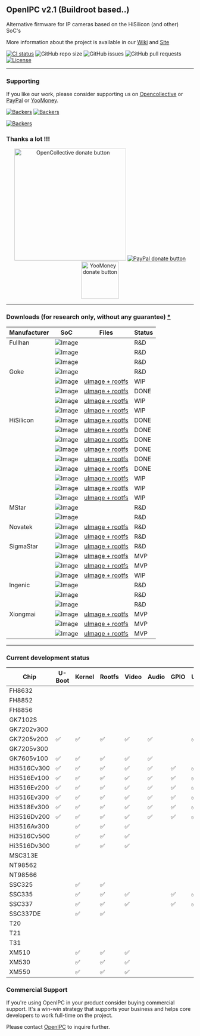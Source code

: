 ## OpenIPC v2.1 (Buildroot based..)

Alternative firmware for IP cameras based on the HiSilicon (and other) SoC's

More information about the project is available in our [Wiki](https://github.com/OpenIPC/openipc-2.1/wiki) and [Site](https://openipc.org)

[![CI status](https://img.shields.io/github/downloads/OpenIPC/openipc-2.1/total.svg)](https://github.com/OpenIPC/openipc-2.1/releases)
![GitHub repo size](https://img.shields.io/github/repo-size/OpenIPC/openipc-2.1)
![GitHub issues](https://img.shields.io/github/issues/OpenIPC/openipc-2.1)
![GitHub pull requests](https://img.shields.io/github/issues-pr/OpenIPC/openipc-2.1)
[![License](https://img.shields.io/github/license/OpenIPC/openipc-2.1)](https://opensource.org/licenses/MIT)

-----

### Supporting

If you like our work, please consider supporting us on [Opencollective](https://opencollective.com/openipc/contribute/backer-14335/checkout) or [PayPal](https://www.paypal.com/donate/?hosted_button_id=C6F7UJLA58MBS) or [YooMoney](https://openipc.org/donation/yoomoney.html). 

[![Backers](https://opencollective.com/openipc/tiers/backer/badge.svg?label=backer&color=brightgreen)](https://opencollective.com/openipc)
[![Backers](https://opencollective.com/openipc/tiers/badge.svg)](https://opencollective.com/openipc)

[![Backers](https://opencollective.com/openipc/tiers/backer.svg?avatarHeight=36)](https://opencollective.com/openipc#support)

### Thanks a lot !!!

<p align="center">
<a href="https://opencollective.com/openipc/contribute/backer-14335/checkout" target="_blank"><img src="https://opencollective.com/webpack/donate/button@2x.png?color=blue" width="300" alt="OpenCollective donate button" /></a>
<a href="https://www.paypal.com/donate/?hosted_button_id=C6F7UJLA58MBS"><img src="https://www.paypalobjects.com/en_US/IT/i/btn/btn_donateCC_LG.gif" alt="PayPal donate button" /> </a>
<a href="https://openipc.org/donation/yoomoney.html"><img src="https://yoomoney.ru/transfer/balance-informer/balance?id=596194605&key=291C29A811B500D7" width="100" alt="YooMoney donate button" /> </a>
</p>

-----

### Downloads (for research only, without any guarantee) <a href="#commercial">*</a>

| Manufacturer | SoC | Files | Status |
|--------------|-----|-------|--------|
|Fullhan  |![Image](https://img.shields.io/static/v1?label=FH8632&message=help%20needed&color=5500ff&logo=github)  | | R&D   |
|         |![Image](https://github.com/OpenIPC/openipc-2.1/actions/workflows/fh8852_images.yml/badge.svg)          | | R&D   |
|         |![Image](https://github.com/OpenIPC/openipc-2.1/actions/workflows/fh8856_images.yml/badge.svg)          | | R&D   |
|Goke     |![Image](https://github.com/OpenIPC/openipc-2.1/actions/workflows/gk7102s_images.yml/badge.svg)         | | R&D   |
|         |![Image](https://github.com/OpenIPC/openipc-2.1/actions/workflows/gk7202v300_images.yml/badge.svg)      |[uImage + rootfs](https://github.com/OpenIPC/openipc-2.1/releases/download/latest/openipc.gk7202v300-br.tgz) | WIP  |
|         |![Image](https://github.com/OpenIPC/openipc-2.1/actions/workflows/gk7205v200_images.yml/badge.svg)      |[uImage + rootfs](https://github.com/OpenIPC/openipc-2.1/releases/download/latest/openipc.gk7205v200-br.tgz) | DONE |
|         |![Image](https://github.com/OpenIPC/openipc-2.1/actions/workflows/gk7205v300_images.yml/badge.svg)      |[uImage + rootfs](https://github.com/OpenIPC/openipc-2.1/releases/download/latest/openipc.gk7205v300-br.tgz) | WIP  |
|         |![Image](https://github.com/OpenIPC/openipc-2.1/actions/workflows/gk7605v100_images.yml/badge.svg)      |[uImage + rootfs](https://github.com/OpenIPC/openipc-2.1/releases/download/latest/openipc.gk7605v100-br.tgz) | WIP  |
|HiSilicon|![Image](https://github.com/OpenIPC/openipc-2.1/actions/workflows/hi3516cv300_images.yml/badge.svg)     |[uImage + rootfs](https://github.com/OpenIPC/openipc-2.1/releases/download/latest/openipc.hi3516cv300-br.tgz)| DONE |
|         |![Image](https://github.com/OpenIPC/openipc-2.1/actions/workflows/hi3516ev100_images.yml/badge.svg)     |[uImage + rootfs](https://github.com/OpenIPC/openipc-2.1/releases/download/latest/openipc.hi3516ev100-br.tgz)| DONE |
|         |![Image](https://github.com/OpenIPC/openipc-2.1/actions/workflows/hi3516ev200_images.yml/badge.svg)     |[uImage + rootfs](https://github.com/OpenIPC/openipc-2.1/releases/download/latest/openipc.hi3516ev200-br.tgz)| DONE |
|         |![Image](https://github.com/OpenIPC/openipc-2.1/actions/workflows/hi3516ev300_images.yml/badge.svg)     |[uImage + rootfs](https://github.com/OpenIPC/openipc-2.1/releases/download/latest/openipc.hi3516ev300-br.tgz)| DONE |
|         |![Image](https://github.com/OpenIPC/openipc-2.1/actions/workflows/hi3518ev300_images.yml/badge.svg)     |[uImage + rootfs](https://github.com/OpenIPC/openipc-2.1/releases/download/latest/openipc.hi3518ev300-br.tgz)| DONE |
|         |![Image](https://github.com/OpenIPC/openipc-2.1/actions/workflows/hi3516dv200_images.yml/badge.svg)     |[uImage + rootfs](https://github.com/OpenIPC/openipc-2.1/releases/download/latest/openipc.hi3516dv200-br.tgz)| DONE |
|         |![Image](https://github.com/OpenIPC/openipc-2.1/actions/workflows/hi3516av300_images.yml/badge.svg)     |[uImage + rootfs](https://github.com/OpenIPC/openipc-2.1/releases/download/latest/openipc.hi3516av300-br.tgz)| WIP  |
|         |![Image](https://github.com/OpenIPC/openipc-2.1/actions/workflows/hi3516cv500_images.yml/badge.svg)     |[uImage + rootfs](https://github.com/OpenIPC/openipc-2.1/releases/download/latest/openipc.hi3516cv500-br.tgz)| WIP  |
|         |![Image](https://github.com/OpenIPC/openipc-2.1/actions/workflows/hi3516dv300_images.yml/badge.svg)     |[uImage + rootfs](https://github.com/OpenIPC/openipc-2.1/releases/download/latest/openipc.hi3516dv300-br.tgz)| WIP  |
|MStar    |![Image](https://img.shields.io/static/v1?label=MSC313E&message=help%20needed&color=5500ff&logo=github) | | R&D   |
|         |![Image](https://img.shields.io/static/v1?label=MSC316D&message=help%20needed&color=5500ff&logo=github) | | R&D   |
|Novatek  |![Image](https://github.com/OpenIPC/openipc-2.1/actions/workflows/nt98562_images.yml/badge.svg)         |[uImage + rootfs](https://github.com/OpenIPC/openipc-2.1/releases/download/latest/openipc.nt98562-br.tgz)    | R&D  |
|         |![Image](https://github.com/OpenIPC/openipc-2.1/actions/workflows/nt98566_images.yml/badge.svg)         |[uImage + rootfs](https://github.com/OpenIPC/openipc-2.1/releases/download/latest/openipc.nt98566-br.tgz)    | R&D  |
|SigmaStar|![Image](https://github.com/OpenIPC/openipc-2.1/actions/workflows/ssc325_images.yml/badge.svg)          |[uImage + rootfs](https://github.com/OpenIPC/openipc-2.1/releases/download/latest/openipc.ssc325-br.tgz)     | R&D  |
|         |![Image](https://github.com/OpenIPC/openipc-2.1/actions/workflows/ssc335_images.yml/badge.svg)          |[uImage + rootfs](https://github.com/OpenIPC/openipc-2.1/releases/download/latest/openipc.ssc335-br.tgz)     | MVP  |
|         |![Image](https://github.com/OpenIPC/openipc-2.1/actions/workflows/ssc337_images.yml/badge.svg)          |[uImage + rootfs](https://github.com/OpenIPC/openipc-2.1/releases/download/latest/openipc.ssc337-br.tgz)     | MVP  |
|         |![Image](https://github.com/OpenIPC/openipc-2.1/actions/workflows/ssc337de_images.yml/badge.svg)        |[uImage + rootfs](https://github.com/OpenIPC/openipc-2.1/releases/download/latest/openipc.ssc337de-br.tgz)   | WIP  |
|Ingenic  |![Image](https://img.shields.io/static/v1?label=T20&message=help%20needed&color=5500ff&logo=github)     | | R&D   |
|         |![Image](https://img.shields.io/static/v1?label=T21&message=help%20needed&color=5500ff&logo=github)     | | R&D   |
|         |![Image](https://github.com/OpenIPC/openipc-2.1/actions/workflows/t31_images.yml/badge.svg)             | | R&D   |
|Xiongmai |![Image](https://github.com/OpenIPC/openipc-2.1/actions/workflows/xm510_images.yml/badge.svg)           |[uImage + rootfs](https://github.com/OpenIPC/openipc-2.1/releases/download/latest/openipc.xm510-br.tgz)      | MVP  |
|         |![Image](https://github.com/OpenIPC/openipc-2.1/actions/workflows/xm530_images.yml/badge.svg)           |[uImage + rootfs](https://github.com/OpenIPC/openipc-2.1/releases/download/latest/openipc.xm530-br.tgz)      | MVP  |
|         |![Image](https://github.com/OpenIPC/openipc-2.1/actions/workflows/xm550_images.yml/badge.svg)           |[uImage + rootfs](https://github.com/OpenIPC/openipc-2.1/releases/download/latest/openipc.xm550-br.tgz)      | MVP  |

-----

### Current development status

| Chip        | U-Boot | Kernel | Rootfs | Video  | Audio  | GPIO   | USB    | WiFi   | MMC    | IPv6   |
|-------------|--------|--------|--------|--------|--------|--------|--------|--------|--------|--------|
| FH8632      |        |        |        |        |        |        |        |        |        |        |
| FH8852      |        |        |        |        |        |        |        |        |        |        |
| FH8856      |        |        |        |        |        |        |        |        |        |        |
| GK7102S     |        |        |        |        |        |        |        |        |        |        |
| GK7202v300  |        |        |        |        |        |        |        |        |        |        |
| GK7205v200  | ✅               | ✅               | ✅               | ✅               | ✅               |        | ✅               | ✅               |        |        |
| GK7205v300  |        |        |        |        |        |        |        |        |        |        |
| GK7605v100  | ✅               | ✅               | ✅               | ✅               | ✅               |        |        |        |        |        |
| Hi3516Cv300 | ✅               | ✅               | ✅               | ✅               | ✅               | ✅               | ✅               | ✅               | ✅               | ✅               |
| Hi3516Ev100 | ✅               | ✅               | ✅               | ✅               | ✅               | ✅               | ✅               | ✅               | ✅               | ✅               |
| Hi3516Ev200 | ✅               | ✅               | ✅               | ✅               | ✅               | ✅               | ✅               | ✅               | ✅               | ✅               |
| Hi3516Ev300 | ✅               | ✅               | ✅               | ✅               | ✅               | ✅               | ✅               | ✅               | ✅               | ✅               |
| Hi3518Ev300 | ✅               | ✅               | ✅               | ✅               | ✅               | ✅               | ✅               | ✅               | ✅               | ✅               |
| Hi3516Dv200 | ✅               | ✅               | ✅               | ✅               | ✅               | ✅               | ✅               | ✅               | ✅               | ✅               |
| Hi3516Av300 |        | ✅               | ✅               | ✅               |        |        |        |        |        |        |
| Hi3516Cv500 |        | ✅               | ✅               | ✅               |        |        |        |        |        |        |
| Hi3516Dv300 |        | ✅               | ✅               | ✅               |        |        |        |        |        |        |
| MSC313E     |        |        |        |        |        |        |        |        |        |        |
| NT98562     |        |        |        |        |        |        |        |        |        |        |
| NT98566     |        |        |        |        |        |        |        |        |        |        |
| SSC325      |        | ✅               | ✅               |        |        |        |        |        |        |        |
| SSC335      |        | ✅               | ✅               | ✅               |        | ✅               | ✅               |        | ✅               |        |
| SSC337      |        | ✅               | ✅               | ✅               |        | ✅               | ✅               |        | ✅               |        |
| SSC337DE    |        | ✅               | ✅               |        |        |        |        |        |        |        |
| T20         |        |        |        |        |        |        |        |        |        |        |
| T21         |        |        |        |        |        |        |        |        |        |        |
| T31         |        |        |        |        |        |        |        |        |        |        |
| XM510       |        | ✅               | ✅               | ✅               |        |        |        |        |        |        |
| XM530       |        | ✅               | ✅               | ✅               |        |        |        |        |        |        |
| XM550       |        | ✅               | ✅               | ✅               |        |        |        |        |        |        |

### Commercial Support
<a id="commercial"></a>

If you're using OpenIPC in your product consider buying commercial support. It's
a win-win strategy that supports your business and helps core developers to work
full-time on the project.

Please contact [OpenIPC](mailto:flyrouter@gmail.com) to inquire further.
